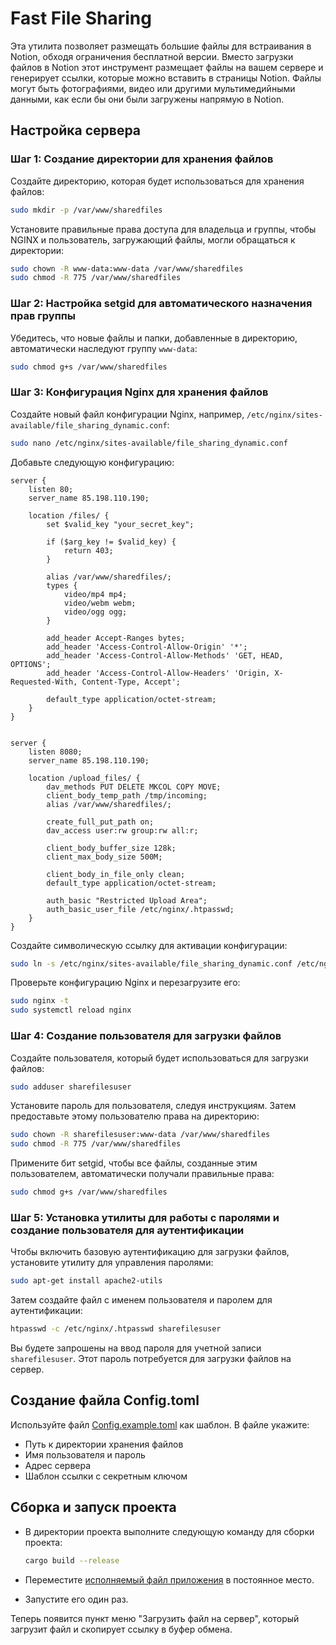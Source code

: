 # Fast File Sharing

Эта утилита позволяет размещать большие файлы для встраивания в Notion, обходя ограничения бесплатной версии. Вместо загрузки файлов в Notion этот инструмент размещает файлы на вашем сервере и генерирует ссылки, которые можно вставить в страницы Notion. Файлы могут быть фотографиями, видео или другими мультимедийными данными, как если бы они были загружены напрямую в Notion.

## Настройка сервера

### Шаг 1: Создание директории для хранения файлов

Создайте директорию, которая будет использоваться для хранения файлов:

```bash
sudo mkdir -p /var/www/sharedfiles
```

Установите правильные права доступа для владельца и группы, чтобы NGINX и пользователь, загружающий файлы, могли обращаться к директории:

```bash
sudo chown -R www-data:www-data /var/www/sharedfiles
sudo chmod -R 775 /var/www/sharedfiles
```

### Шаг 2: Настройка setgid для автоматического назначения прав группы

Убедитесь, что новые файлы и папки, добавленные в директорию, автоматически наследуют группу `www-data`:

```bash
sudo chmod g+s /var/www/sharedfiles
```

### Шаг 3: Конфигурация Nginx для хранения файлов

Создайте новый файл конфигурации Nginx, например, `/etc/nginx/sites-available/file_sharing_dynamic.conf`:

```bash
sudo nano /etc/nginx/sites-available/file_sharing_dynamic.conf
```

Добавьте следующую конфигурацию:

```nginx
server {
    listen 80;
    server_name 85.198.110.190;

    location /files/ {
        set $valid_key "your_secret_key";

        if ($arg_key != $valid_key) {
            return 403;
        }

        alias /var/www/sharedfiles/;
        types {
            video/mp4 mp4;
            video/webm webm;
            video/ogg ogg;
        }

        add_header Accept-Ranges bytes;
        add_header 'Access-Control-Allow-Origin' '*';
        add_header 'Access-Control-Allow-Methods' 'GET, HEAD, OPTIONS';
        add_header 'Access-Control-Allow-Headers' 'Origin, X-Requested-With, Content-Type, Accept';

        default_type application/octet-stream;
    }    
}


server {
    listen 8080;
    server_name 85.198.110.190;

    location /upload_files/ {
        dav_methods PUT DELETE MKCOL COPY MOVE;
        client_body_temp_path /tmp/incoming;
        alias /var/www/sharedfiles/;

        create_full_put_path on;
        dav_access user:rw group:rw all:r;

        client_body_buffer_size 128k;
        client_max_body_size 500M;

        client_body_in_file_only clean;
        default_type application/octet-stream;

        auth_basic "Restricted Upload Area";
        auth_basic_user_file /etc/nginx/.htpasswd;
    }
}
```

Создайте символическую ссылку для активации конфигурации:

```bash
sudo ln -s /etc/nginx/sites-available/file_sharing_dynamic.conf /etc/nginx/sites-enabled/
```

Проверьте конфигурацию Nginx и перезагрузите его:

```bash
sudo nginx -t
sudo systemctl reload nginx
```

### Шаг 4: Создание пользователя для загрузки файлов

Создайте пользователя, который будет использоваться для загрузки файлов:

```bash
sudo adduser sharefilesuser
```

Установите пароль для пользователя, следуя инструкциям. Затем предоставьте этому пользователю права на директорию:

```bash
sudo chown -R sharefilesuser:www-data /var/www/sharedfiles
sudo chmod -R 775 /var/www/sharedfiles
```

Примените бит setgid, чтобы все файлы, созданные этим пользователем, автоматически получали правильные права:

```bash
sudo chmod g+s /var/www/sharedfiles
```

### Шаг 5: Установка утилиты для работы с паролями и создание пользователя для аутентификации

Чтобы включить базовую аутентификацию для загрузки файлов, установите утилиту для управления паролями:

```bash
sudo apt-get install apache2-utils
```

Затем создайте файл с именем пользователя и паролем для аутентификации:

```bash
htpasswd -c /etc/nginx/.htpasswd sharefilesuser
```

Вы будете запрошены на ввод пароля для учетной записи `sharefilesuser`. Этот пароль потребуется для загрузки файлов на сервер.

## Создание файла Config.toml

Используйте файл [Config.example.toml](Config.example.toml) как шаблон. В файле укажите:

- Путь к директории хранения файлов
- Имя пользователя и пароль
- Адрес сервера
- Шаблон ссылки с секретным ключом

## Сборка и запуск проекта

- В директории проекта выполните следующую команду для сборки проекта:
    ```bash
    cargo build --release
    ```

- Переместите [исполняемый файл приложения](target%2Frelease%2Fupload_to_server.exe) в постоянное место.

- Запустите его один раз.

Теперь появится пункт меню "Загрузить файл на сервер", который загрузит файл и скопирует ссылку в буфер обмена.